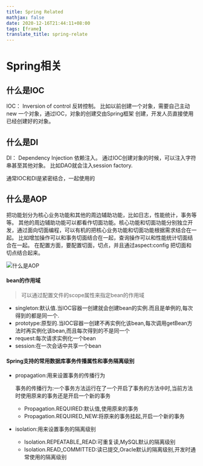 ```yaml
---
title: Spring Related
mathjax: false
date: 2020-12-16T21:44:11+08:00
tags: [frame]
translate_title: spring-relate
---
```


# Spring相关

## 什么是IOC

IOC： Inversion of control 反转控制。 比如以前创建一个对象，需要自己主动new 一个对象，通过IOC，对象的创建交由Spring框架 创建，开发人员直接使用已经创建好的对象。

## 什么是DI

DI： Dependency Injection 依赖注入。 通过IOC创建对象的时候，可以注入字符串甚至其他对象。 比如DAO就会注入session factory.

通常IOC和DI是紧密结合，一起使用的

## 什么是AOP

把功能划分为核心业务功能和其他的周边辅助功能，比如日志，性能统计，事务等等。 其他的周边辅助功能可以都看作切面功能。核心功能和切面功能分别独立开发，通过面向切面编程，可以有机的把核心业务功能和切面功能根据需求结合在一起。 比如增加操作可以和事务切面结合在一起，查询操作可以和性能统计切面结合在一起。
在配置方面，要配置切面，切点，并且通过aspect:config 把切面和切点结合起来。

![什么是AOP](https://cdn.jsdelivr.net/gh/kayleh/cdn2/Spring的作用域/2025.png)

#### bean的作用域

> 可以通过配置文件的scope属性来指定bean的作用域

- singleton:默认值.当IOC容器一创建就会创建bean的实例.而且是单例的,每次得到的都是同一个.
- prototype:原型的.当IOC容器一创建不再实例化该bean,每次调用getBean方法时再实例化该bean,而且每次得到的不是同一个
- request:每次请求实例化一个bean
- session:在一次会话中共享一个bean

#### Spring支持的常用数据库事务传播属性和事务隔离级别

- propagation:用来设置事务的传播行为

  事务的传播行为:一个事务方法运行在了一个开启了事务的方法中时,当前方法时使用原来的事务还是开启一个新的事务

  - Propagation.REQUIRED:默认值,使用原来的事务
  - Propagation.REQUIRED_NEW:将原来的事务挂起,开启一个新的事务

- isolation:用来设置事务的隔离级别

  - Isolation.REPEATABLE_READ:可重复读,MySQL默认的隔离级别
  - Isolation.READ_COMMITTED:读已提交,Oracle默认的隔离级别,开发时通常使用的隔离级别
